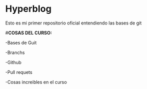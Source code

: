 # Hyperblog

Esto es mi primer repositorio oficial entendiendo las bases de git





#**COSAS DEL CURSO:**

-Bases de Guit

-Branchs

-Github

-Pull requets

-Cosas increibles en el curso